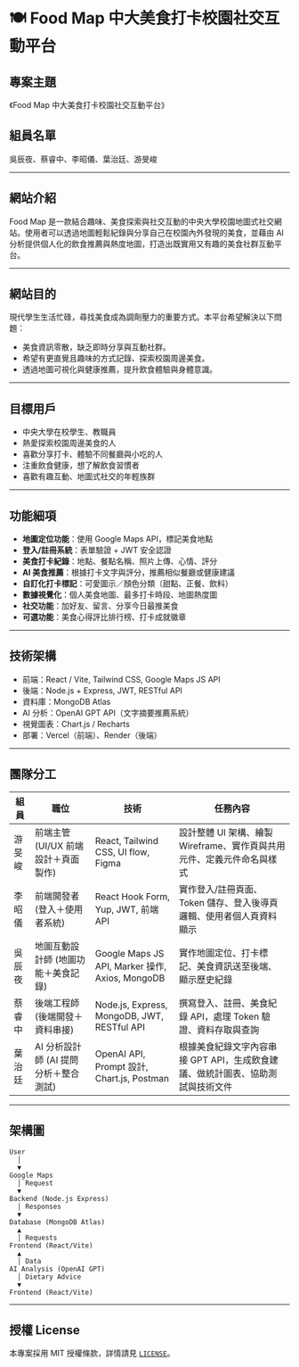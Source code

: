# 🍽️ Food Map 中大美食打卡校園社交互動平台

## 專案主題
《Food Map 中大美食打卡校園社交互動平台》

## 組員名單
吳辰夜、蔡睿中、李昭儀、葉治廷、游旻峻

---

## 網站介紹

Food Map 是一款結合趣味、美食探索與社交互動的中央大學校園地圖式社交網站。使用者可以透過地圖輕鬆紀錄與分享自己在校園內外發現的美食，並藉由 AI 分析提供個人化的飲食推薦與熱度地圖，打造出既實用又有趣的美食社群互動平台。

---

## 網站目的

現代學生生活忙碌，尋找美食成為調劑壓力的重要方式。本平台希望解決以下問題：
- 美食資訊零散，缺乏即時分享與互動社群。
- 希望有更直覺且趣味的方式記錄、探索校園周邊美食。
- 透過地圖可視化與健康推薦，提升飲食體驗與身體意識。

---

## 目標用戶
- 中央大學在校學生、教職員
- 熱愛探索校園周邊美食的人
- 喜歡分享打卡、體驗不同餐廳與小吃的人
- 注重飲食健康，想了解飲食習慣者
- 喜歡有趣互動、地圖式社交的年輕族群

---

## 功能細項
- **地圖定位功能**：使用 Google Maps API，標記美食地點
- **登入/註冊系統**：表單驗證 + JWT 安全認證
- **美食打卡紀錄**：地點、餐點名稱、照片上傳、心情、評分
- **AI 美食推薦**：根據打卡文字與評分，推薦相似餐廳或健康建議
- **自訂化打卡標記**：可愛圖示／顏色分類（甜點、正餐、飲料）
- **數據視覺化**：個人美食地圖、最多打卡時段、地圖熱度圖
- **社交功能**：加好友、留言、分享今日最推美食
- **可選功能**：美食心得評比排行榜、打卡成就徽章

---

## 技術架構
- 前端：React / Vite, Tailwind CSS, Google Maps JS API
- 後端：Node.js + Express, JWT, RESTful API
- 資料庫：MongoDB Atlas
- AI 分析：OpenAI GPT API（文字摘要推薦系統）
- 視覺圖表：Chart.js / Recharts
- 部署：Vercel（前端）、Render（後端）

---

## 團隊分工
| 組員 | 職位 | 技術 | 任務內容 |
|------|------|------|----------|
| 游旻峻 | 前端主管 (UI/UX 前端設計＋頁面製作) | React, Tailwind CSS, UI flow, Figma | 設計整體 UI 架構、繪製 Wireframe、實作頁與共用元件、定義元件命名與樣式 |
| 李昭儀 | 前端開發者 (登入＋使用者系統) | React Hook Form, Yup, JWT, 前端 API | 實作登入/註冊頁面、Token 儲存、登入後導頁邏輯、使用者個人頁資料顯示 |
| 吳辰夜 | 地圖互動設計師 (地圖功能＋美食記錄) | Google Maps JS API, Marker 操作, Axios, MongoDB | 實作地圖定位、打卡標記、美食資訊送至後端、顯示歷史紀錄 |
| 蔡睿中 | 後端工程師 (後端開發＋資料串接) | Node.js, Express, MongoDB, JWT, RESTful API | 撰寫登入、註冊、美食紀錄 API，處理 Token 驗證、資料存取與查詢 |
| 葉治廷 | AI 分析設計師 (AI 提問分析＋整合測試) | OpenAI API, Prompt 設計, Chart.js, Postman | 根據美食紀錄文字內容串接 GPT API，生成飲食建議、做統計圖表、協助測試與技術文件 |

---

## 架構圖

```
User
  │
  ▼
Google Maps
  │ Request
  ▼
Backend (Node.js Express)
  │ Responses
  ▼
Database (MongoDB Atlas)
  ▲
  │ Requests
Frontend (React/Vite)
  ▲
  │ Data
AI Analysis (OpenAI GPT)
  │ Dietary Advice
  ▼
Frontend (React/Vite)
```

---

## 授權 License

本專案採用 MIT 授權條款，詳情請見 [`LICENSE`](LICENSE)。
